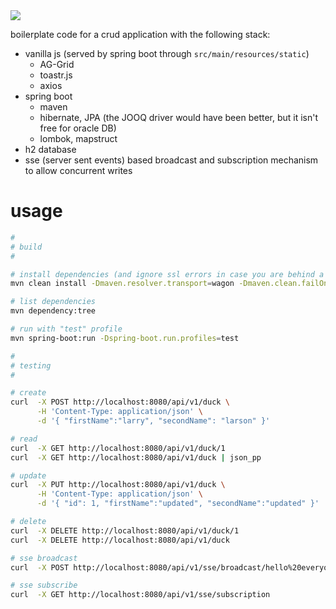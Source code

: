 <img src="https://github.com/sueszli/springBootBoilerplate/assets/61852663/bd2248e0-1b13-49fc-91b2-67ae87244227">

boilerplate code for a crud application with the following stack:

- vanilla js (served by spring boot through `src/main/resources/static`)
    - AG-Grid
    - toastr.js
    - axios
- spring boot
    - maven
    - hibernate, JPA (the JOOQ driver would have been better, but it isn't free for oracle DB)
    - lombok, mapstruct
- h2 database
- sse (server sent events) based broadcast and subscription mechanism to allow concurrent writes

# usage

```bash
#
# build
#

# install dependencies (and ignore ssl errors in case you are behind a proxy)
mvn clean install -Dmaven.resolver.transport=wagon -Dmaven.clean.failOnError=false -Dmaven.wagon.http.ssl.insecure=true -Dmaven.wagon.http.ssl.allowall=true -Dmaven.wagon.http.ssl.ignore.validity.dates=true -Dhttps.protocols=TLSv1.2

# list dependencies
mvn dependency:tree

# run with "test" profile
mvn spring-boot:run -Dspring-boot.run.profiles=test

#
# testing
#

# create
curl  -X POST http://localhost:8080/api/v1/duck \
      -H 'Content-Type: application/json' \
      -d '{ "firstName":"larry", "secondName": "larson" }'

# read
curl  -X GET http://localhost:8080/api/v1/duck/1
curl  -X GET http://localhost:8080/api/v1/duck | json_pp

# update
curl  -X PUT http://localhost:8080/api/v1/duck \
      -H 'Content-Type: application/json' \
      -d '{ "id": 1, "firstName":"updated", "secondName":"updated" }'

# delete
curl  -X DELETE http://localhost:8080/api/v1/duck/1
curl  -X DELETE http://localhost:8080/api/v1/duck

# sse broadcast
curl  -X POST http://localhost:8080/api/v1/sse/broadcast/hello%20everyone!

# sse subscribe
curl  -X GET http://localhost:8080/api/v1/sse/subscription

```
